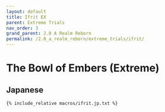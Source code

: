 ```yaml
---
layout: default
title: Ifrit EX
parent: Extreme Trials
nav_order: 3
grand_parent: 2.0 A Realm Reborn
permalink: /2.0_a_realm_reborn/extreme_trials/ifrit/
---
```


# The Bowl of Embers (Extreme)

## Japanese
```
{% include_relative macros/ifrit.jp.txt %}
```
